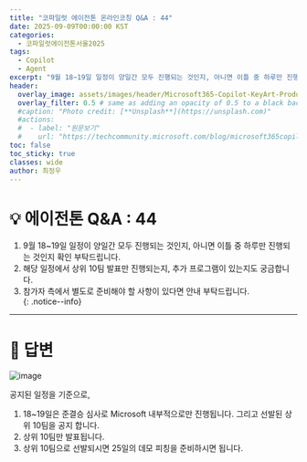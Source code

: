 ```yaml
---
title: "코파일럿 에이전톤 온라인코칭 Q&A : 44"
date: 2025-09-09T00:00:00 KST
categories:
  - 코파일럿에이전톤서울2025
tags:
  - Copilot
  - Agent
excerpt: "9월 18~19일 일정이 양일간 모두 진행되는 것인지, 아니면 이틀 중 하루만 진행되는 것인지 확인 부탁드립니다. 해당 일정에서 상위 10팀 발표만 진행되는지, 추가 프로그램이 있는지도 궁금합니다. 참가자 측에서 별도로 준비해야 할 사항이 있다면 안내 부탁드립니다. "
header:
  overlay_image: assets/images/header/Microsoft365-Copilot-KeyArt-Productivity-6K-01.png
  overlay_filter: 0.5 # same as adding an opacity of 0.5 to a black background
  #caption: "Photo credit: [**Unsplash**](https://unsplash.com)"
  #actions:
  #  - label: "원문보기"
  #    url: "https://techcommunity.microsoft.com/blog/microsoft365copilotblog/what%E2%80%99s-new-in-microsoft-365-copilot--july-2025/4438253"
toc: false
toc_sticky: true
classes: wide
author: 최정우
---
```


# 💡 에이전톤 Q&A : 44


1. 9월 18~19일 일정이 양일간 모두 진행되는 것인지, 아니면 이틀 중 하루만 진행되는 것인지 확인 부탁드립니다.  
2. 해당 일정에서 상위 10팀 발표만 진행되는지, 추가 프로그램이 있는지도 궁금합니다.  
3. 참가자 측에서 별도로 준비해야 할 사항이 있다면 안내 부탁드립니다.  
{: .notice--info}

---

# 📝 답변

![image](/mwkorea/assets/images/20250909/Image02.png) 

공지된 일정을 기준으로,

1. 18~19일은 준결승 심사로 Microsoft 내부적으로만 진행됩니다. 그리고 선발된 상위 10팀을 공지 합니다.
2. 상위 10팀만 발표됩니다.
3. 상위 10팀으로 선발되시면 25일의 데모 피칭을 준비하시면 됩니다.

